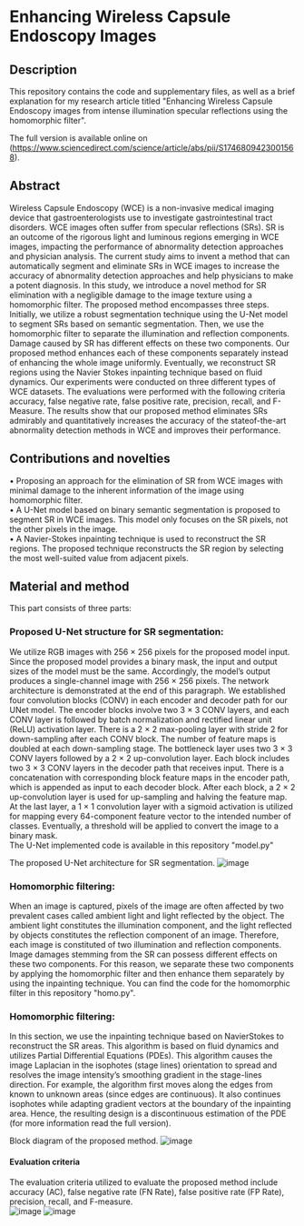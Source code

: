 # Enhancing Wireless Capsule Endoscopy Images

## Description 
This repository contains the code and supplementary files, as well as a brief explanation for my research article titled "Enhancing Wireless Capsule Endoscopy images from intense illumination specular reflections using the homomorphic filter".

The full version is available online on (https://www.sciencedirect.com/science/article/abs/pii/S1746809423001568). 

## Abstract 

Wireless Capsule Endoscopy (WCE) is a non-invasive medical imaging device that gastroenterologists use to investigate gastrointestinal tract disorders. WCE images often suffer from specular reflections (SRs). SR is an outcome of the rigorous light and luminous regions emerging in WCE images, impacting the performance of abnormality detection approaches and physician analysis. The current study aims to invent a method that can automatically segment and eliminate SRs in WCE images to increase the accuracy of abnormality detection approaches and help physicians to make a potent diagnosis. In this study, we introduce a novel method for SR elimination with a negligible damage to the image texture using a homomorphic filter. The proposed method encompasses three steps. Initially, we utilize a robust segmentation technique using the U-Net model to segment SRs based on semantic segmentation. Then, we use the homomorphic filter to separate the illumination and reflection components. Damage caused by SR has different effects on these two components. Our proposed method enhances each of these components separately instead of enhancing the whole image uniformly. Eventually, we reconstruct SR regions using the Navier Stokes inpainting technique based on fluid dynamics. Our experiments were conducted on three different types of WCE datasets. The evaluations were performed with the following criteria accuracy, false negative rate, false positive rate, precision, recall, and F-Measure. The results show that our proposed method eliminates SRs admirably and quantitatively increases the accuracy of the stateof-the-art abnormality detection methods in WCE and improves their performance.

## Contributions and novelties 
• Proposing an approach for the elimination of SR from WCE images with minimal damage to the inherent information of the image using homomorphic filter.<br />
• A U-Net model based on binary semantic segmentation is proposed to segment SR in WCE images. This model only focuses on the SR pixels, not the other pixels in the image.<br />
• A Navier-Stokes inpainting technique is used to reconstruct the SR regions. The proposed technique reconstructs the SR region by selecting the most well-suited value from adjacent pixels.<br />

## Material and method
This part consists of three parts:
### Proposed U-Net structure for SR segmentation:
We utilize RGB images with 256 × 256 pixels for the proposed model input. Since the proposed model provides a binary mask, the input and output sizes of the model must be the same. Accordingly, the model’s output produces a single-channel image with 256 × 256 pixels. The network architecture is demonstrated at the end of this paragraph. We established four convolution blocks (CONV) in each encoder and decoder path for our UNet model. The encoder blocks involve two 3 × 3 CONV layers, and each CONV layer is followed by batch normalization and rectified linear unit (ReLU) activation layer. There is a 2 × 2 max-pooling layer with stride 2 for down-sampling after each CONV block. The number of feature maps is doubled at each down-sampling stage. The bottleneck layer uses two 3 × 3 CONV layers followed by a 2 × 2 up-convolution layer. Each block includes two 3 × 3 CONV layers in the decoder path that receives input. There is a concatenation with corresponding block feature maps in the encoder path, which is appended as input to each decoder block. After each block, a 2 × 2 up-convolution layer is used for up-sampling and halving the feature map. At the last layer, a 1 × 1 convolution layer with a sigmoid activation is utilized for mapping every 64-component feature vector to the intended number of classes. Eventually, a threshold will be applied to convert the image to a binary mask.<br /> The U-Net implemented code is available in this repository "model.py"

The proposed U-Net architecture for SR segmentation.
![image](https://github.com/user-attachments/assets/01f22b3e-dfab-49d3-b086-cc74d0810040)

### Homomorphic filtering:
When an image is captured, pixels of the image are often affected by two prevalent cases called ambient light and light reflected by the object. The ambient light constitutes the illumination component, and the light reflected by objects constitutes the reflection component of an image. Therefore, each image is constituted of two illumination and reflection components. Image damages stemming from the SR can possess different effects on these two components. For this reason, we separate these two components by applying the homomorphic filter and then enhance them separately by using the inpainting technique.<be /> You can find the code for the homomorphic filter in this repository "homo.py".

### Homomorphic filtering:
In this section, we use the inpainting technique based on NavierStokes to reconstruct the SR areas. This algorithm is based on fluid dy­namics and utilizes Partial Differential Equations (PDEs). This algorithm causes the image Laplacian in the isophotes (stage lines) orientation to spread and resolves the image intensity’s smoothing gradient in the stage-lines direction. For example, the algorithm first moves along the edges from known to unknown areas (since edges are continuous). It also continues isophotes while adapting gradient vectors at the boundary of the inpainting area. Hence, the resulting design is a discontinuous esti­mation of the PDE (for more information read the full version).

Block diagram of the proposed method.
![image](https://github.com/user-attachments/assets/b704c579-1b1c-4d81-ac45-125e575fdc7c)

#### Evaluation criteria 
  The evaluation criteria utilized to evaluate the proposed method include accuracy (AC), false negative rate (FN Rate), false positive rate (FP Rate), precision, recall, and F-measure.<br />
![image](https://github.com/user-attachments/assets/5d0fb1db-d74d-4bab-a519-93689dded560)
![image](https://github.com/user-attachments/assets/bcf1f076-b197-4447-b671-dd5bcbb13ab3)


